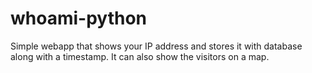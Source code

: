 # whoami-python
Simple webapp that shows your IP address and stores it with database along with a timestamp. It can also show the visitors on a map.
